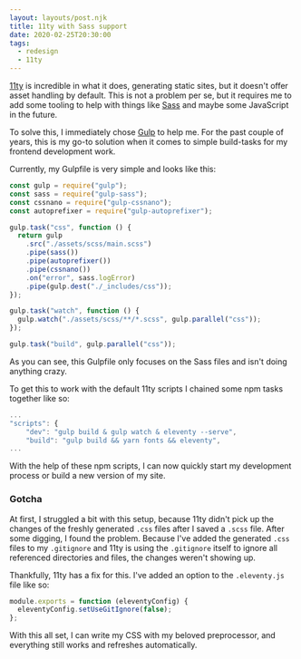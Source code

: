 ```yaml
---
layout: layouts/post.njk
title: 11ty with Sass support
date: 2020-02-25T20:30:00
tags:
  - redesign
  - 11ty
---
```


[11ty](https://www.11ty.dev) is incredible in what it does, generating static sites, but it doesn't offer asset handling by default. This is not a problem per se, but it requires me to add some tooling to help with things like [Sass](https://sass-lang.com) and maybe some JavaScript in the future.

To solve this, I immediately chose [Gulp](https://gulpjs.com) to help me. For the past couple of years, this is my go-to solution when it comes to simple build-tasks for my frontend development work.

Currently, my Gulpfile is very simple and looks like this:

```js
const gulp = require("gulp");
const sass = require("gulp-sass");
const cssnano = require("gulp-cssnano");
const autoprefixer = require("gulp-autoprefixer");

gulp.task("css", function () {
  return gulp
    .src("./assets/scss/main.scss")
    .pipe(sass())
    .pipe(autoprefixer())
    .pipe(cssnano())
    .on("error", sass.logError)
    .pipe(gulp.dest("./_includes/css"));
});

gulp.task("watch", function () {
  gulp.watch("./assets/scss/**/*.scss", gulp.parallel("css"));
});

gulp.task("build", gulp.parallel("css"));
```

As you can see, this Gulpfile only focuses on the Sass files and isn't doing anything crazy.

To get this to work with the default 11ty scripts I chained some npm tasks together like so:

```js
...
"scripts": {
    "dev": "gulp build & gulp watch & eleventy --serve",
    "build": "gulp build && yarn fonts && eleventy",
...
```

With the help of these npm scripts, I can now quickly start my development process or build a new version of my site.

### Gotcha

At first, I struggled a bit with this setup, because 11ty didn't pick up the changes of the freshly generated `.css` files after I saved a `.scss` file. After some digging, I found the problem. Because I've added the generated `.css` files to my `.gitignore` and 11ty is using the `.gitignore` itself to ignore all referenced directories and files, the changes weren't showing up.

Thankfully, 11ty has a fix for this. I've added an option to the `.eleventy.js` file like so:

```js
module.exports = function (eleventyConfig) {
  eleventyConfig.setUseGitIgnore(false);
};
```

With this all set, I can write my CSS with my beloved preprocessor, and everything still works and refreshes automatically.
